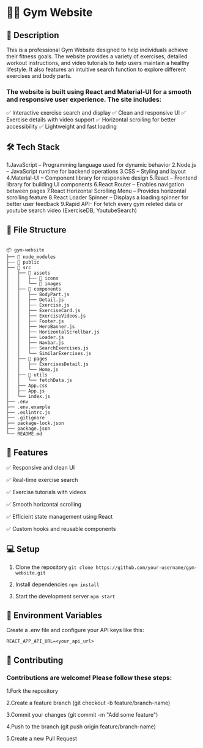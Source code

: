 # 🏋️‍♂️ Gym Website

## 🚀 Description
This is a professional Gym Website designed to help individuals achieve their fitness goals. The website provides a variety of exercises, detailed workout instructions, and video tutorials to help users maintain a healthy lifestyle. It also features an intuitive search function to explore different exercises and body parts.

### The website is built using React and Material-UI for a smooth and responsive user experience. The site includes:
✅ Interactive exercise search and display
✅ Clean and responsive UI
✅ Exercise details with video support
✅ Horizontal scrolling for better accessibility
✅ Lightweight and fast loading


## 🛠️ Tech Stack
 
1.JavaScript – Programming language used for dynamic behavior
2.Node.js – JavaScript runtime for backend operations
3.CSS – Styling and layout
4.Material-UI – Component library for responsive design
5.React – Frontend library for building UI components
6.React Router – Enables navigation between pages
7.React Horizontal Scrolling Menu – Provides horizontal scrolling feature
8.React Loader Spinner – Displays a loading spinner for better user feedback
9.Rapid API- For fetch every gym releted data or youtube search video (ExerciseDB, YoutubeSearch)

## 📂 File Structure

```

📦 gym-website
├── 📁 node_modules
├── 📁 public
├── 📁 src
│   ├── 📁 assets
│   │   ├── 📁 icons
│   │   └── 📁 images
│   ├── 📁 components
│   │   ├── BodyPart.js
│   │   ├── Detail.js
│   │   ├── Exercise.js
│   │   ├── ExerciseCard.js
│   │   ├── ExerciseVideos.js
│   │   ├── Footer.js
│   │   ├── HeroBanner.js
│   │   ├── HorizontalScrollbar.js
│   │   ├── Loader.js
│   │   ├── Navbar.js
│   │   ├── SearchExercises.js
│   │   └── SimilarExercises.js
│   ├── 📁 pages
│   │   ├── ExercisesDetail.js
│   │   └── Home.js
│   ├── 📁 utils
│   │   └── fetchData.js
│   ├── App.css
│   ├── App.js
│   └── index.js
├── .env
├── .env.example
├── .eslintrc.js
├── .gitignore
├── package-lock.json
├── package.json
└── README.md

```

## 🌟 Features
✅ Responsive and clean UI

✅ Real-time exercise search

✅ Exercise tutorials with videos

✅ Smooth horizontal scrolling

✅ Efficient state management using React

✅ Custom hooks and reusable components

## 💻 Setup
1. Clone the repository
`git clone https://github.com/your-username/gym-website.git
`

2. Install dependencies
`npm install`

3. Start the development server
`npm start`

## 🧪 Environment Variables
Create a .env file and configure your API keys like this:

`REACT_APP_API_URL=<your_api_url>`

## 🚨 Contributing
### Contributions are welcome! Please follow these steps:

1.Fork the repository

2.Create a feature branch (git checkout -b feature/branch-name)

3.Commit your changes (git commit -m "Add some feature")

4.Push to the branch (git push origin feature/branch-name)

5.Create a new Pull Request
